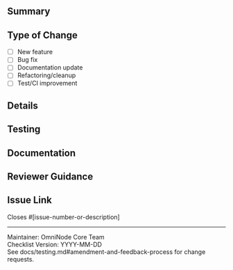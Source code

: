 ## Summary

<!--
Briefly describe what this PR accomplishes. Reference the milestone, checklist items, or architectural goals.
-->

## Type of Change

- [ ] New feature
- [ ] Bug fix
- [ ] Documentation update
- [ ] Refactoring/cleanup
- [ ] Test/CI improvement

## Details

<!--
- List key changes, new files, or refactored modules.
- Note any protocol, registry, or schema changes.
- Mention any new stubs, tests, or documentation.
-->

## Testing

<!--
- Describe how this PR was tested (unit, integration, manual).
- Reference any new or updated test files.
- Note any fixture or registry patterns used.
-->

## Documentation

<!--
- List any updated docs, onboarding, or checklists.
- Reference canonical docs or standards if relevant.
-->

## Reviewer Guidance

<!--
- Call out anything reviewers should pay special attention to (naming, typing, TODOs, etc.).
- Note any deferred items or TODOs for future milestones.
-->

## Issue Link

Closes #[issue-number-or-description]

---

Maintainer: OmniNode Core Team  
Checklist Version: YYYY-MM-DD  
See docs/testing.md#amendment-and-feedback-process for change requests. 